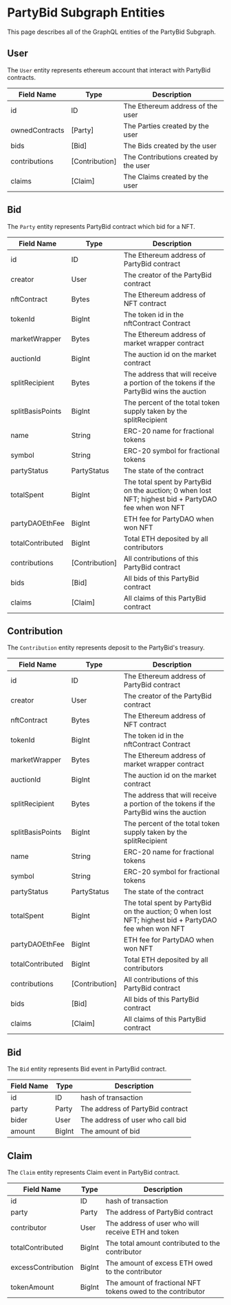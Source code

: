 # PartyBid Subgraph Entities

This page describes all of the GraphQL entities of the PartyBid Subgraph.

## User

The `User` entity represents ethereum account that interact with PartyBid contracts.

| Field Name     | Type             | Description                           |
| -------------- | ---------------- | ------------------------------------- |
| id             | ID               | The Ethereum address of the user      |
| ownedContracts | \[Party\]        | The Parties created by the user       |
| bids           | \[Bid\]          | The Bids created by the user          |
| contributions  | \[Contribution\] | The Contributions created by the user |
| claims         | \[Claim\]        | The Claims created by the user        |

## Bid

The `Party` entity represents PartyBid contract which bid for a NFT.

| Field Name       | Type             | Description                                                                                          |
| ---------------- | ---------------- | ---------------------------------------------------------------------------------------------------- |
| id               | ID               | The Ethereum address of PartyBid contract                                                            |
| creator          | User             | The creator of the PartyBid contract                                                                 |
| nftContract      | Bytes            | The Ethereum address of NFT contract                                                                 |
| tokenId          | BigInt           | The token id in the nftContract Contract                                                             |
| marketWrapper    | Bytes            | The Ethereum address of market wrapper contract                                                      |
| auctionId        | BigInt           | The auction id on the market contract                                                                |
| splitRecipient   | Bytes            | The address that will receive a portion of the tokens if the PartyBid wins the auction               |
| splitBasisPoints | BigInt           | The percent of the total token supply taken by the splitRecipient                                    |
| name             | String           | ERC-20 name for fractional tokens                                                                    |
| symbol           | String           | ERC-20 symbol for fractional tokens                                                                  |
| partyStatus      | PartyStatus      | The state of the contract                                                                            |
| totalSpent       | BigInt           | The total spent by PartyBid on the auction; 0 when lost NFT; highest bid + PartyDAO fee when won NFT |
| partyDAOEthFee   | BigInt           | ETH fee for PartyDAO when won NFT                                                                    |
| totalContributed | BigInt           | Total ETH deposited by all contributors                                                              |
| contributions    | \[Contribution\] | All contributions of this PartyBid contract                                                          |
| bids             | \[Bid\]          | All bids of this PartyBid contract                                                                   |
| claims           | \[Claim\]        | All claims of this PartyBid contract                                                                 |

## Contribution

The `Contribution` entity represents deposit to the PartyBid's treasury.

| Field Name       | Type             | Description                                                                                          |
| ---------------- | ---------------- | ---------------------------------------------------------------------------------------------------- |
| id               | ID               | The Ethereum address of PartyBid contract                                                            |
| creator          | User             | The creator of the PartyBid contract                                                                 |
| nftContract      | Bytes            | The Ethereum address of NFT contract                                                                 |
| tokenId          | BigInt           | The token id in the nftContract Contract                                                             |
| marketWrapper    | Bytes            | The Ethereum address of market wrapper contract                                                      |
| auctionId        | BigInt           | The auction id on the market contract                                                                |
| splitRecipient   | Bytes            | The address that will receive a portion of the tokens if the PartyBid wins the auction               |
| splitBasisPoints | BigInt           | The percent of the total token supply taken by the splitRecipient                                    |
| name             | String           | ERC-20 name for fractional tokens                                                                    |
| symbol           | String           | ERC-20 symbol for fractional tokens                                                                  |
| partyStatus      | PartyStatus      | The state of the contract                                                                            |
| totalSpent       | BigInt           | The total spent by PartyBid on the auction; 0 when lost NFT; highest bid + PartyDAO fee when won NFT |
| partyDAOEthFee   | BigInt           | ETH fee for PartyDAO when won NFT                                                                    |
| totalContributed | BigInt           | Total ETH deposited by all contributors                                                              |
| contributions    | \[Contribution\] | All contributions of this PartyBid contract                                                          |
| bids             | \[Bid\]          | All bids of this PartyBid contract                                                                   |
| claims           | \[Claim\]        | All claims of this PartyBid contract                                                                 |

## Bid

The `Bid` entity represents Bid event in PartyBid contract.

| Field Name | Type   | Description                      |
| ---------- | ------ | -------------------------------- |
| id         | ID     | hash of transaction              |
| party      | Party  | The address of PartyBid contract |
| bider      | User   | The address of user who call bid |
| amount     | BigInt | The amount of bid                |

## Claim

The `Claim` entity represents Claim event in PartyBid contract.

| Field Name         | Type   | Description                                                 |
| ------------------ | ------ | ----------------------------------------------------------- |
| id                 | ID     | hash of transaction                                         |
| party              | Party  | The address of PartyBid contract                            |
| contributor        | User   | The address of user who will receive ETH and token          |
| totalContributed   | BigInt | The total amount contributed to the contributor             |
| excessContribution | BigInt | The amount of excess ETH owed to the contributor            |
| tokenAmount        | BigInt | The amount of fractional NFT tokens owed to the contributor |
